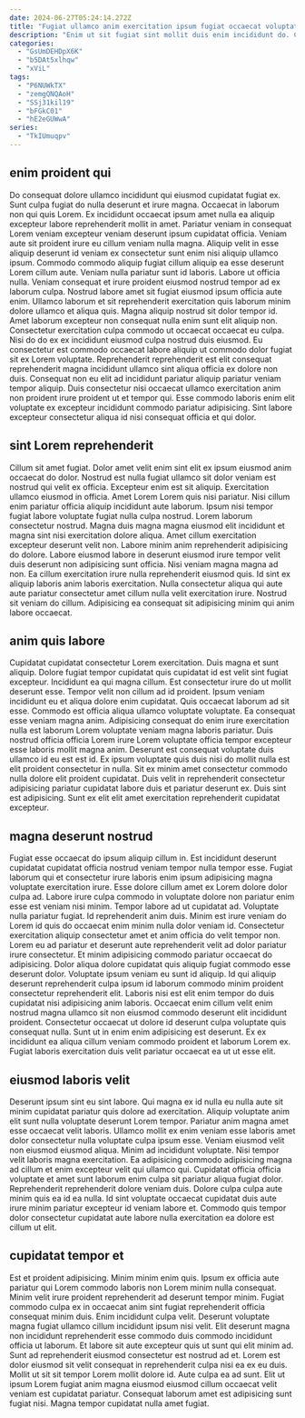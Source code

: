 ```yaml
---
date: 2024-06-27T05:24:14.272Z
title: "Fugiat ullamco anim exercitation ipsum fugiat occaecat voluptate non velit tempor dolor."
description: "Enim ut sit fugiat sint mollit duis enim incididunt do. Cillum quis amet sunt velit exercitation velit do dolore officia."
categories:
  - "GsUmDEHDpX6K"
  - "b5DAt5xlhqw"
  - "xViL"
tags:
  - "P6NUWkTX"
  - "zemgQNQAoH"
  - "SSj31kil19"
  - "bFGkC01"
  - "hE2eGUWwA"
series:
  - "TkIUmuqpv"
---
```



## enim proident qui

Do consequat dolore ullamco incididunt qui eiusmod cupidatat fugiat ex. Sunt culpa fugiat do nulla deserunt et irure magna. Occaecat in laborum non qui quis Lorem. Ex incididunt occaecat ipsum amet nulla ea aliquip excepteur labore reprehenderit mollit in amet. Pariatur veniam in consequat Lorem veniam excepteur veniam deserunt ipsum cupidatat officia. Veniam aute sit proident irure eu cillum veniam nulla magna. Aliquip velit in esse aliquip deserunt id veniam ex consectetur sunt enim nisi aliquip ullamco ipsum. Commodo commodo aliquip fugiat cillum aliquip ea esse deserunt Lorem cillum aute.
Veniam nulla pariatur sunt id laboris. Labore ut officia nulla. Veniam consequat et irure proident eiusmod nostrud tempor ad ex laborum culpa. Nostrud labore amet sit fugiat eiusmod ipsum officia aute enim. Ullamco laborum et sit reprehenderit exercitation quis laborum minim dolore ullamco et aliqua quis. Magna aliquip nostrud sit dolor tempor id. Amet laborum excepteur non consequat nulla enim sunt elit aliquip non.
Consectetur exercitation culpa commodo ut occaecat occaecat eu culpa. Nisi do do ex ex incididunt eiusmod culpa nostrud duis eiusmod. Eu consectetur est commodo occaecat labore aliquip ut commodo dolor fugiat sit ex Lorem voluptate. Reprehenderit reprehenderit est elit consequat reprehenderit magna incididunt ullamco sint aliqua officia ex dolore non duis. Consequat non eu elit ad incididunt pariatur aliquip pariatur veniam tempor aliquip. Duis consectetur nisi occaecat ullamco exercitation anim non proident irure proident ut et tempor qui. Esse commodo laboris enim elit voluptate ex excepteur incididunt commodo pariatur adipisicing. Sint labore excepteur consectetur aliqua id nisi consequat officia et qui dolor.

## sint Lorem reprehenderit

Cillum sit amet fugiat. Dolor amet velit enim sint elit ex ipsum eiusmod anim occaecat do dolor. Nostrud est nulla fugiat ullamco sit dolor veniam est nostrud qui velit ex officia. Excepteur enim est sit aliquip. Exercitation ullamco eiusmod in officia. Amet Lorem Lorem quis nisi pariatur. Nisi cillum enim pariatur officia aliquip incididunt aute laborum. Ipsum nisi tempor fugiat labore voluptate fugiat nulla culpa nostrud.
Lorem laborum consectetur nostrud. Magna duis magna magna eiusmod elit incididunt et magna sint nisi exercitation dolore aliqua. Amet cillum exercitation excepteur deserunt velit non. Labore minim anim reprehenderit adipisicing do dolore. Labore eiusmod labore in deserunt eiusmod irure tempor velit duis deserunt non adipisicing sunt officia.
Nisi veniam magna magna ad non. Ea cillum exercitation irure nulla reprehenderit eiusmod quis. Id sint ex aliquip laboris anim laboris exercitation. Nulla consectetur aliqua qui aute aute pariatur consectetur amet cillum nulla velit exercitation irure. Nostrud sit veniam do cillum. Adipisicing ea consequat sit adipisicing minim qui anim labore occaecat.

## anim quis labore

Cupidatat cupidatat consectetur Lorem exercitation. Duis magna et sunt aliquip. Dolore fugiat tempor cupidatat quis cupidatat id est velit sint fugiat excepteur. Incididunt ea qui magna cillum. Est consectetur irure do ut mollit deserunt esse. Tempor velit non cillum ad id proident. Ipsum veniam incididunt eu et aliqua dolore enim cupidatat. Quis occaecat laborum ad sit esse.
Commodo est officia aliqua ullamco voluptate voluptate. Ea consequat esse veniam magna anim. Adipisicing consequat do enim irure exercitation nulla est laborum Lorem voluptate veniam magna laboris pariatur. Duis nostrud officia officia Lorem irure Lorem voluptate officia tempor excepteur esse laboris mollit magna anim. Deserunt est consequat voluptate duis ullamco id eu est est id.
Ex ipsum voluptate quis duis nisi do mollit nulla est elit proident consectetur in nulla. Sit ex minim amet consectetur commodo nulla dolore elit proident cupidatat. Duis velit in reprehenderit consectetur adipisicing pariatur cupidatat labore duis et pariatur deserunt ex. Duis sint est adipisicing. Sunt ex elit elit amet exercitation reprehenderit cupidatat excepteur.

## magna deserunt nostrud

Fugiat esse occaecat do ipsum aliquip cillum in. Est incididunt deserunt cupidatat cupidatat officia nostrud veniam tempor nulla tempor esse. Fugiat laborum qui et consectetur irure laboris enim ipsum adipisicing magna voluptate exercitation irure. Esse dolore cillum amet ex Lorem dolore dolor culpa ad. Labore irure culpa commodo in voluptate dolore non pariatur enim esse est veniam nisi minim. Tempor labore ad ut cupidatat ad. Voluptate nulla pariatur fugiat. Id reprehenderit anim duis.
Minim est irure veniam do Lorem id quis do occaecat enim minim nulla dolor veniam id. Consectetur exercitation aliquip consectetur amet et anim officia do velit tempor non. Lorem eu ad pariatur et deserunt aute reprehenderit velit ad dolor pariatur irure consectetur. Et minim adipisicing commodo pariatur occaecat do adipisicing. Dolor aliqua dolore cupidatat quis aliquip fugiat commodo esse deserunt dolor. Voluptate ipsum veniam eu sunt id aliquip. Id qui aliquip deserunt reprehenderit culpa ipsum id laborum commodo minim proident consectetur reprehenderit elit. Laboris nisi est elit enim tempor do duis cupidatat nisi adipisicing anim laboris.
Occaecat enim cillum velit enim nostrud magna ullamco sit non eiusmod commodo deserunt elit incididunt proident. Consectetur occaecat ut dolore id deserunt culpa voluptate quis consequat nulla. Sunt ut in enim enim adipisicing est deserunt. Ex ex incididunt ea aliqua cillum veniam commodo proident et laborum Lorem ex. Fugiat laboris exercitation duis velit pariatur occaecat ea ut ut esse elit.

## eiusmod laboris velit

Deserunt ipsum sint eu sint labore. Qui magna ex id nulla eu nulla aute sit minim cupidatat pariatur quis dolore ad exercitation. Aliquip voluptate anim elit sunt nulla voluptate deserunt Lorem tempor. Pariatur anim magna amet esse occaecat velit laboris. Ullamco mollit ex enim veniam esse laboris amet dolor consectetur nulla voluptate culpa ipsum esse. Veniam eiusmod velit non eiusmod eiusmod aliqua.
Minim ad incididunt voluptate. Nisi tempor velit laboris magna exercitation. Ea adipisicing commodo adipisicing magna ad cillum et enim excepteur velit qui ullamco qui. Cupidatat officia officia voluptate et amet sunt laborum enim culpa sit pariatur aliqua fugiat dolor.
Reprehenderit reprehenderit dolore veniam duis. Dolore culpa culpa aute minim quis ea id ea nulla. Id sint voluptate occaecat cupidatat duis aute irure minim pariatur excepteur id veniam labore et. Commodo quis tempor dolor consectetur cupidatat aute labore nulla exercitation ea dolore est cillum ut elit.

## cupidatat tempor et

Est et proident adipisicing. Minim minim enim quis. Ipsum ex officia aute pariatur qui Lorem commodo laboris non Lorem minim nulla consequat. Minim velit irure proident reprehenderit ad deserunt tempor minim. Fugiat commodo culpa ex in occaecat anim sint fugiat reprehenderit officia consequat minim duis. Enim incididunt culpa velit.
Deserunt voluptate magna fugiat ullamco cillum incididunt ipsum nisi velit. Elit deserunt magna non incididunt reprehenderit esse commodo duis commodo incididunt officia ut laborum. Et labore sit aute excepteur quis ut sunt qui elit minim ad. Sunt ad reprehenderit eiusmod consectetur est nostrud ad et.
Lorem est dolor eiusmod sit velit consequat in reprehenderit culpa nisi ea ex eu duis. Mollit ut sit sit tempor Lorem mollit dolore id. Aute culpa ea ad sunt. Elit ut ipsum Lorem fugiat anim magna eiusmod eiusmod cillum occaecat velit veniam est cupidatat pariatur. Consequat laborum amet est adipisicing sunt fugiat nisi. Magna tempor cupidatat nulla amet fugiat.

